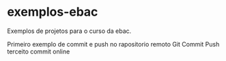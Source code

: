# exemplos-ebac
Exemplos de projetos para o curso da ebac.

Primeiro exemplo de commit e push no rapositorio remoto
Git Commit Push
terceito commit online

